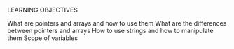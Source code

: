 LEARNING OBJECTIVES

What are pointers and arrays and how to use them
What are the differences between pointers and arrays
How to use strings and how to manipulate them
Scope of variables
